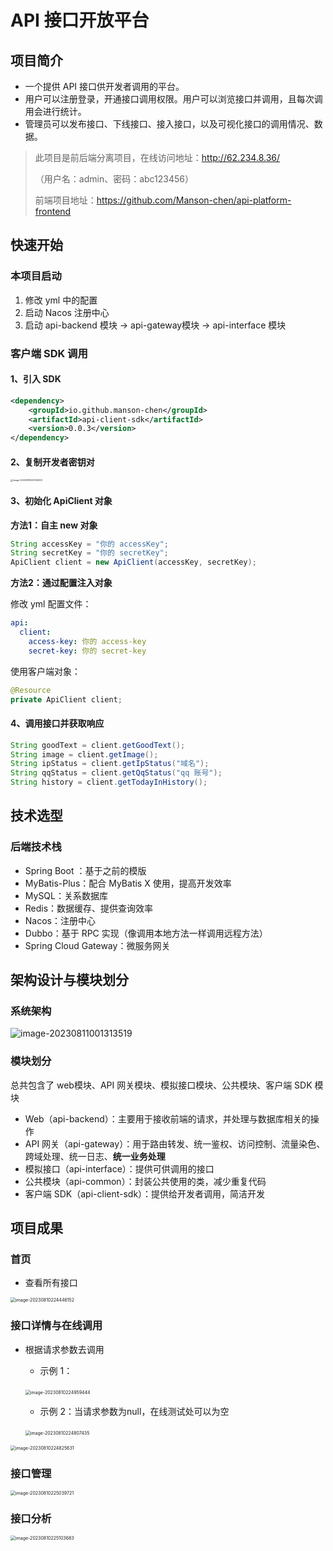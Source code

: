 # API 接口开放平台

## **项目简介**

- 一个提供 API 接口供开发者调用的平台。
- 用户可以注册登录，开通接口调用权限。用户可以浏览接口并调用，且每次调用会进行统计。
- 管理员可以发布接口、下线接口、接入接口，以及可视化接口的调用情况、数据。

> 此项目是前后端分离项目，在线访问地址：http://62.234.8.36/
>
> （用户名：admin、密码：abc123456）
>
> 前端项目地址：https://github.com/Manson-chen/api-platform-frontend

## 快速开始

### 本项目启动

1. 修改 yml 中的配置
2. 启动 Nacos 注册中心
3. 启动 api-backend 模块 -> api-gateway模块 -> api-interface 模块



### 客户端 SDK 调用

#### 1、引入 SDK

```xml
<dependency>
    <groupId>io.github.manson-chen</groupId>
    <artifactId>api-client-sdk</artifactId>
    <version>0.0.3</version>
</dependency>
```



#### 2、复制开发者密钥对

<img src="README.assets/image-20230810225124905.png" alt="image-20230810225124905" style="zoom: 25%;" />

#### 3、初始化 ApiClient 对象

**方法1：自主 new 对象**

```java
String accessKey = "你的 accessKey";
String secretKey = "你的 secretKey";
ApiClient client = new ApiClient(accessKey, secretKey);
```



**方法2：通过配置注入对象**

修改 yml 配置文件：

```yml
api:
  client:
    access-key: 你的 access-key
    secret-key: 你的 secret-key
```

使用客户端对象：

```java
@Resource
private ApiClient client;
```

#### 4、调用接口并获取响应

```java
String goodText = client.getGoodText();
String image = client.getImage();
String ipStatus = client.getIpStatus("域名");
String qqStatus = client.getQqStatus("qq 账号");
String history = client.getTodayInHistory();
```



## 技术选型

### 后端技术栈

- Spring Boot ：基于之前的模版
- MyBatis-Plus：配合 MyBatis X 使用，提高开发效率
- MySQL：关系数据库
- Redis：数据缓存、提供查询效率
- Nacos：注册中心
- Dubbo：基于 RPC 实现（像调用本地方法一样调用远程方法）
- Spring Cloud Gateway：微服务网关



## 架构设计与模块划分

### 系统架构

![image-20230811001313519](README.assets/image-20230811001313519.png)

### 模块划分

总共包含了 web模块、API 网关模块、模拟接口模块、公共模块、客户端 SDK 模块

- Web（api-backend）：主要用于接收前端的请求，并处理与数据库相关的操作
- API 网关（api-gateway）：用于路由转发、统一鉴权、访问控制、流量染色、跨域处理、统一日志、**统一业务处理**
- 模拟接口（api-interface）：提供可供调用的接口
- 公共模块（api-common）：封装公共使用的类，减少重复代码
- 客户端 SDK（api-client-sdk）：提供给开发者调用，简洁开发



## 项目成果

### 首页

- 查看所有接口

<img src="README.assets/image-20230810224446152.png" alt="image-20230810224446152" style="zoom: 50%;" />

### 接口详情与在线调用

- 根据请求参数去调用

  - 示例 1：

  ​	<img src="README.assets/image-20230810224959444.png" alt="image-20230810224959444" style="zoom: 50%;" />

  - 示例 2：当请求参数为null，在线测试处可以为空

  ​	<img src="README.assets/image-20230810224807435.png" alt="image-20230810224807435" style="zoom: 50%;" />

<img src="README.assets/image-20230810224825631.png" alt="image-20230810224825631" style="zoom:50%;" />

### 接口管理

<img src="README.assets/image-20230810225039721.png" alt="image-20230810225039721" style="zoom: 50%;" />

### 接口分析

<img src="README.assets/image-20230810225103683.png" alt="image-20230810225103683" style="zoom: 50%;" />












